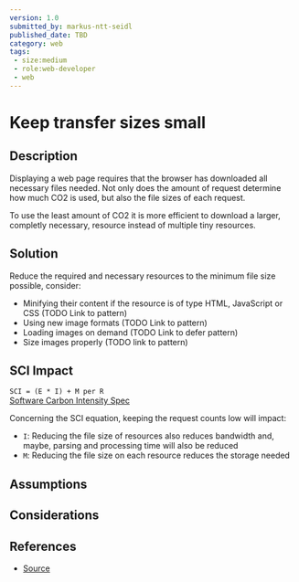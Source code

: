 ```yaml
---
version: 1.0
submitted_by: markus-ntt-seidl
published_date: TBD
category: web
tags: 
 - size:medium
 - role:web-developer
 - web
---
```


# Keep transfer sizes small

## Description

Displaying a web page requires that the browser has downloaded all necessary files needed. Not only does the amount of request determine how much CO2 is used, but also the file sizes of each request.

To use the least amount of CO2 it is more efficient to download a larger, completly necessary, resource instead of multiple tiny resources. 

## Solution

Reduce the required and necessary resources to the minimum file size possible, consider:
* Minifying their content if the resource is of type HTML, JavaScript or CSS (TODO Link to pattern)
* Using new image formats (TODO Link to pattern)
* Loading images on demand (TODO Link to defer pattern)
* Size images properly (TODO link to pattern)

## SCI Impact

`SCI = (E * I) + M per R`  
[Software Carbon Intensity Spec](https://grnsft.org/sci)

Concerning the SCI equation, keeping the request counts low will impact:

- `I`: Reducing the file size of resources also reduces bandwidth and, maybe, parsing and processing time will also be reduced
- `M`: Reducing the file size on each resource reduces the storage needed


## Assumptions


## Considerations


## References

- [Source](https://web.dev/resource-summary/)
